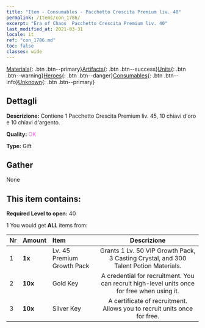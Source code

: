 ```yaml
---
title: "Item - Consumables - Pacchetto Crescita Premium liv. 40"
permalink: /Items/con_1786/
excerpt: "Era of Chaos  Pacchetto Crescita Premium liv. 40"
last_modified_at: 2021-03-31
locale: it
ref: "con_1786.md"
toc: false
classes: wide
---
```

 [Materials](/it/Items/){: .btn .btn--primary}[Artifacts](/it/Items/Artifacts/){: .btn .btn--success}[Units](/it/Items/Units/){: .btn .btn--warning}[Heroes](/it/Items/Heroes/){: .btn .btn--danger}[Consumables](/it/Items/Consumables/){: .btn .btn--info}[Unknown](/it/Items/Unknown/){: .btn .btn--primary}

## Dettagli
 **Descrizione:** Contiene 1 Pacchetto Crescita Premium liv. 45, 10 chiavi d'oro e 10 chiavi d'argento.

 **Quality:** <span style="color: #DA70D6">OK</span>

 **Type:** Gift

## Gather

  None

## This item contains:

 **Required Level to open:** 40

 1 You would get **ALL** items  from:

  | Nr | Amount |     Item    | Descrizione |
  |:---|:-------|:------------|:-----------:|
  | 1 |  **1x** | Lv. 45 Premium Growth Pack | Grants 1 Lv. 50 VIP Growth Pack, 3 Casting Crystal, and 300 Talent Potion Materials.  | 
  | 2 |  **10x** | Gold Key | A credential for recruitment. You can recruit high-level units once for free when using it.  | 
  | 3 |  **10x** | Silver Key | A certificate of recruitment. Allows you to recruit units once for free.  | 
